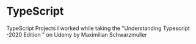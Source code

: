 # TypeScript
TypeScript Projects I worked while taking the "Understanding Typescript -2020 Edition " on Udemy by Maximilian Schwarzmuller
